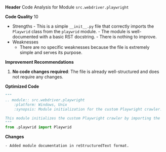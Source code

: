 **Header**
    Code Analysis for Module `src.webdriver.playwright`

**Code Quality**
10
 - Strengths
        - This is a simple `__init__.py` file that correctly imports the `Playwrid` class from the `playwrid` module.
        - The module is well-documented with a basic RST docstring.
        - There is nothing to improve.
 - Weaknesses
    - There are no specific weaknesses because the file is extremely simple and serves its purpose.

**Improvement Recommendations**
1.  **No code changes required**: The file is already well-structured and does not require any changes.

**Optimized Code**
```python
"""
.. module:: src.webdriver.playwright
    :platform: Windows, Unix
    :synopsis: Module initialization for the custom Playwright crawler.

This module initializes the custom Playwright crawler by importing the `Playwrid` class.
"""
from .playwrid import Playwrid
```
**Changes**
```
- Added module documentation in reStructuredText format.
```
